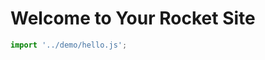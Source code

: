 # Welcome to Your Rocket Site

```js script
import '../demo/hello.js';
```

<simple-greeting name="World"></simple-greeting>
<simple-greeting name="CSS4WC"></simple-greeting>
